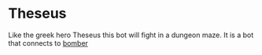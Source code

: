 Theseus
=======

Like the greek hero Theseus this bot will fight in a dungeon maze. It is a bot that connects to [bomber][bomber]

[bomber]: http://github.com/pythonfoo/bomber
